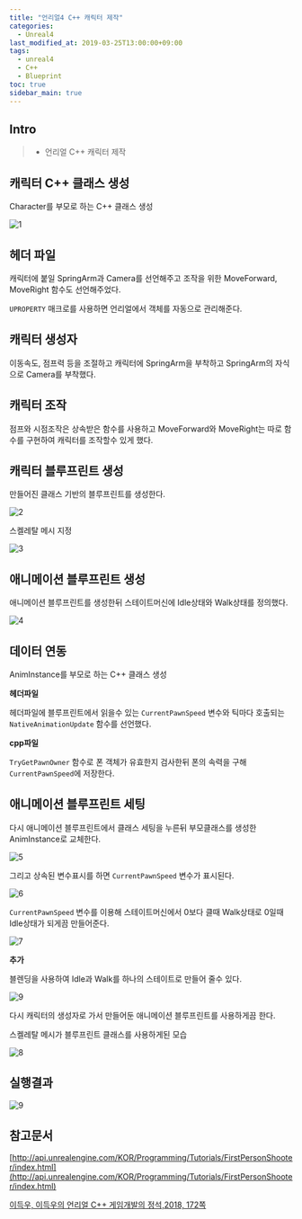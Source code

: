 ```yaml
---
title: "언리얼4 C++ 캐릭터 제작"
categories: 
  - Unreal4
last_modified_at: 2019-03-25T13:00:00+09:00
tags: 
  - unreal4 
  - C++
  - Blueprint
toc: true
sidebar_main: true
---
```


## Intro

> - 언리얼 C++ 캐릭터 제작

## 캐릭터 C++ 클래스 생성

Character를 부모로 하는 C++ 클래스 생성

![1](https://github.com/lesslate/lesslate.github.io/blob/master/assets/img/Unreal/createCharacter/1.png?raw=true)

## 헤더 파일

<script src="https://gist.github.com/lesslate/73d3bac83fcc9e499f6b89e2b974f067.js"></script>

캐릭터에 붙일 SpringArm과 Camera를 선언해주고 조작을 위한 MoveForward, MoveRight 함수도 선언해주었다.

`UPROPERTY` 매크로를 사용하면 언리얼에서 객체를 자동으로 관리해준다.

## 캐릭터 생성자

<script src="https://gist.github.com/lesslate/3301a9d918b46c92894161ac70595464.js"></script>

이동속도, 점프력 등을 조절하고 캐릭터에 SpringArm을 부착하고 SpringArm의 자식으로 Camera를 부착했다.


## 캐릭터 조작

<script src="https://gist.github.com/lesslate/542d2a9c74195cb4a84beb4fa925468c.js"></script>

점프와 시점조작은 상속받은 함수를 사용하고 MoveForward와 MoveRight는 따로 함수를 구현하여 캐릭터를 조작할수 있게 했다.


## 캐릭터 블루프린트 생성

만들어진 클래스 기반의 블루프린트를 생성한다.

![2](https://github.com/lesslate/lesslate.github.io/blob/master/assets/img/Unreal/createCharacter/2.png?raw=true)

스켈레탈 메시 지정

![3](https://github.com/lesslate/lesslate.github.io/blob/master/assets/img/Unreal/createCharacter/3.png?raw=true) 

## 애니메이션 블루프린트 생성

애니메이션 블루프린트를 생성한뒤 스테이트머신에 Idle상태와 Walk상태를 정의했다.

![4](https://github.com/lesslate/lesslate.github.io/blob/master/assets/img/Unreal/createCharacter/4.png?raw=true)

## 데이터 연동

AnimInstance를 부모로 하는 C++ 클래스 생성

**헤더파일**

<script src="https://gist.github.com/lesslate/290c062998c519e0ed11d5d581becf81.js"></script>

헤더파일에 블루프린트에서 읽을수 있는 `CurrentPawnSpeed` 변수와 틱마다 호출되는 `NativeAnimationUpdate` 함수를 선언했다.

**cpp파일**

<script src="https://gist.github.com/lesslate/82896652b05b358b41b400bd94e2d4ce.js"></script>

`TryGetPawnOwner` 함수로 폰 객체가 유효한지 검사한뒤 폰의 속력을 구해 `CurrentPawnSpeed`에 저장한다.

## 애니메이션 블루프린트 세팅

다시 애니메이션 블루프린트에서 클래스 세팅을 누른뒤 부모클래스를 생성한 AnimInstance로 교체한다.

![5](https://github.com/lesslate/lesslate.github.io/blob/master/assets/img/Unreal/createCharacter/5.png?raw=true)

그리고 상속된 변수표시를 하면 `CurrentPawnSpeed` 변수가 표시된다. 

![6](https://github.com/lesslate/lesslate.github.io/blob/master/assets/img/Unreal/createCharacter/6.png?raw=true)

`CurrentPawnSpeed` 변수를 이용해 스테이트머신에서 0보다 클때 Walk상태로 0일때 Idle상태가 되게끔 만들어준다.

![7](https://github.com/lesslate/lesslate.github.io/blob/master/assets/img/Unreal/createCharacter/7.png?raw=true)

**추가**

블렌딩을 사용하여 Idle과 Walk를 하나의 스테이트로 만들어 줄수 있다.

![9](https://github.com/lesslate/lesslate.github.io/blob/master/assets/img/Unreal/createCharacter/09.png?raw=true)


다시 캐릭터의 생성자로 가서 만들어둔 애니메이션 블루프린트를 사용하게끔 한다.

<script src="https://gist.github.com/lesslate/254543a059519ecc54f6f3da9498e4c8.js"></script>

스켈레탈 메시가 블루프린트 클래스를 사용하게된 모습

![8](https://github.com/lesslate/lesslate.github.io/blob/master/assets/img/Unreal/createCharacter/8.png?raw=true)

## 실행결과

![9](https://github.com/lesslate/lesslate.github.io/blob/master/assets/img/Unreal/createCharacter/GIF.gif?raw=true)

## 참고문서

[http://api.unrealengine.com/KOR/Programming/Tutorials/FirstPersonShooter/index.html](http://api.unrealengine.com/KOR/Programming/Tutorials/FirstPersonShooter/index.html)

[이득우, 이득우의 언리얼 C++ 게임개발의 정석,2018, 172쪽](http://acornpub.co.kr/book/unreal-c)

